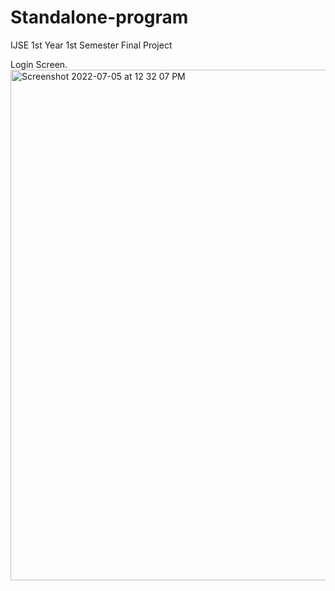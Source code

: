 # Standalone-program
IJSE 1st Year 1st Semester Final Project

Login Screen.
<img width="817" alt="Screenshot 2022-07-05 at 12 32 07 PM" src="https://user-images.githubusercontent.com/84431272/177271763-34cd552b-6aef-4f73-b183-6c0695cd209e.png">



